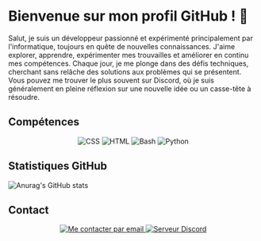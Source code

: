 # Bienvenue sur mon profil GitHub ! 👋
Salut, je suis un développeur passionné et expérimenté principalement par l'informatique, toujours en quête de nouvelles connaissances. J'aime explorer, apprendre, expérimenter mes trouvailles et améliorer en continu mes compétences. Chaque jour, je me plonge dans des défis techniques, cherchant sans relâche des solutions aux problèmes qui se présentent. Vous pouvez me trouver le plus souvent sur Discord, où je suis généralement en pleine réflexion sur une nouvelle idée ou un casse-tête à résoudre.

## Compétences

<div align="center"> 
  <img src="https://img.shields.io/badge/-CSS-1572B6?style=for-the-badge&logo=css3&logoColor=white" alt="CSS"> 
  <img src="https://img.shields.io/badge/-HTML-E34F26?style=for-the-badge&logo=html5&logoColor=white" alt="HTML"> 
  <img src="https://img.shields.io/badge/-Bash-4EAA25?style=for-the-badge&logo=gnu-bash&logoColor=white" alt="Bash"> 
  <img src="https://img.shields.io/badge/-Python-3776AB?style=for-the-badge&logo=python&logoColor=white" alt="Python"> 
</div>

## Statistiques GitHub

<div align="left"> 
  <img src="https://github-readme-stats.vercel.app/api?username=TeraTech26&show_icons=true&theme=chartreuse-dark&locale=fr" alt="Anurag's GitHub stats"> 
</div>

## Contact

<div align="center"> 
  <a href="mailto:tankben06@gmail.com">
    <img src="https://img.shields.io/badge/-Email-D14836?style=for-the-badge&logo=gmail&logoColor=white" alt="Me contacter par email">
  </a> 
  <a href="https://discord.teratech-software.com">
    <img src="https://img.shields.io/badge/-Discord-5865F2?style=for-the-badge&logo=discord&logoColor=white" alt="Serveur Discord">
  </a> 
</div>
